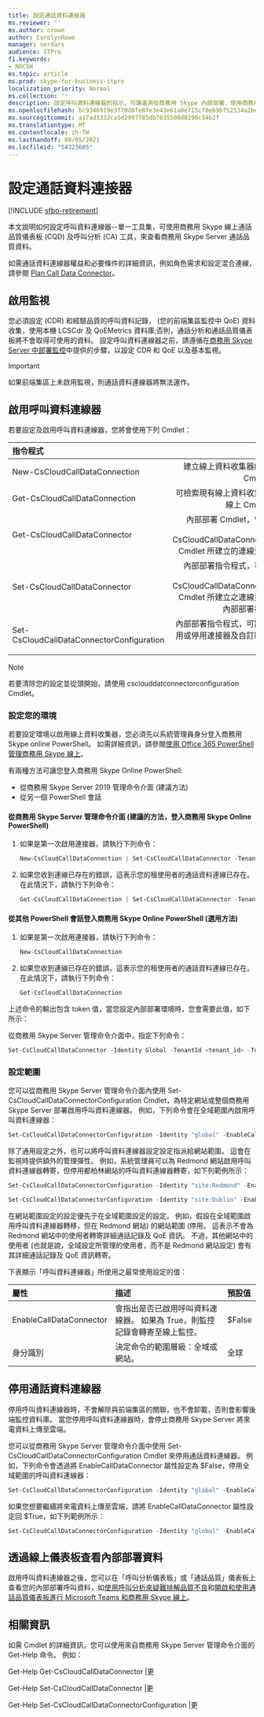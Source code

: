 ```yaml
---
title: 設定通話資料連接器
ms.reviewer: ''
ms.author: crowe
author: CarolynRowe
manager: serdars
audience: ITPro
f1.keywords:
- NOCSH
ms.topic: article
ms.prod: skype-for-business-itpro
localization_priority: Normal
ms.collection: ''
description: 設定呼叫資料連線器的指示，可讓遙測從商務用 Skype 內部部署，使用商務用 Skype 線上工具進行查看。
ms.openlocfilehash: bc9346919e3f70d8fe8fe3e43e61a0e715cf0eb9bf52534a2beb2f8604b920f8
ms.sourcegitcommit: a17ad3332ca5d2997f85db7835500d8190c34b2f
ms.translationtype: MT
ms.contentlocale: zh-TW
ms.lasthandoff: 08/05/2021
ms.locfileid: "54323685"
---
```

# <a name="configure-call-data-connector"></a>設定通話資料連接器

[!INCLUDE [sfbo-retirement](../../Hub/includes/sfbo-retirement.md)]


本文說明如何設定呼叫資料連線器--單一工具集，可使用商務用 Skype 線上通話品質儀表板 (CQD) 及呼叫分析 (CA) 工具，來查看商務用 Skype Server 通話品質資料。

如需通話資料連線器權益和必要條件的詳細資訊，例如角色需求和設定混合連線，請參閱 [Plan Call Data Connector](plan-call-data-connector.md)。

## <a name="enable-monitoring"></a>啟用監視
 
您必須設定 (CDR) 和經驗品質的呼叫資料記錄， (您的前端集區監控中 QoE) 資料收集，使用本機 LCSCdr 及 QoEMetrics 資料庫;否則，通話分析和通話品質儀表板將不會取得可使用的資料。 設定呼叫資料連線器之前，請遵循在[商務用 Skype Server 中部署監控](../../SfbServer/deploy/deploy-monitoring/deploy-monitoring.md)中提供的步驟，以設定 CDR 和 QoE 以及基本監視。

> [!IMPORTANT]
> 如果前端集區上未啟用監視，則通話資料連線器將無法運作。

## <a name="enable-call-data-connector"></a>啟用呼叫資料連線器

若要設定及啟用呼叫資料連線器，您將會使用下列 Cmdlet：

| 指令程式| 描述|
| :-----------------|---------------:|
| New-CsCloudCallDataConnection | 建立線上資料收集器的線上 Cmdlet。|
| Get-CsCloudCallDataConnection | 可檢索現有線上資料收集器的線上 Cmdlet。|  
| Get-CsCloudCallDataConnector | 內部部署 Cmdlet，會檢索 New-CsCloudCallDataConnection Cmdlet 所建立的連線資訊。 |
| Set-CsCloudCallDataConnector | 內部部署指令程式，可儲存 New-CsCloudCallDataConnection Cmdlet 所建立之連線資訊的內部部署複本。 |  
| Set-CsCloudCallDataConnectorConfiguration | 內部部署指令程式，可讓您啟用或停用連接器及自訂範圍層級。|

> [!NOTE]
> 若要清除您的設定並從頭開始，請使用 csclouddatconnectorconfiguration Cmdlet。

### <a name="configure-your-environment"></a>設定您的環境 

若要設定環境以啟用線上資料收集器，您必須先以系統管理員身分登入商務用 Skype online PowerShell。 如需詳細資訊，請參閱[使用 Office 365 PowerShell 管理商務用 Skype 線上](/office365/enterprise/powershell/manage-skype-for-business-online-with-office-365-powershell)。

有兩種方法可讓您登入商務用 Skype Online PowerShell:

- 從商務用 Skype Server 2019 管理命令介面 (建議方法) 
- 從另一個 PowerShell 會話

#### <a name="log-in-to-skype-for-business-online-powershell-from-the-skype-for-business-server-management-shell-recommended-method"></a>從商務用 Skype Server 管理命令介面 (建議的方法，登入商務用 Skype Online PowerShell) 

1. 如果是第一次啟用連接器，請執行下列命令：

   ```PowerShell
   New-CsCloudCallDataConnection | Set-CsCloudCallDataConnector -TenantId <tenant_id>
   ```

2. 如果您收到連線已存在的錯誤，這表示您的租使用者的通話資料連線已存在。 在此情況下，請執行下列命令： 

   ```PowerShell
   Get-CsCloudCallDataConnection | Set-CsCloudCallDataConnector -TenantId <tenant_id>
   ```


#### <a name="log-in-to-skype-for-business-online-powershell-from-another-powershell-session-optional-method"></a>從其他 PowerShell 會話登入商務用 Skype Online PowerShell (選用方法) 

1.  如果是第一次啟用連接器，請執行下列命令： 

    ```PowerShell 
    New-CsCloudCallDataConnection 
    ```

2.  如果您收到連線已存在的錯誤，這表示您的租使用者的通話資料連線已存在。 在此情況下，請執行下列命令： 

    ```PowerShell
    Get-CsCloudCallDataConnection  
    ```

上述命令的輸出包含 token 值，當您設定內部部署環境時，您會需要此值，如下所示：

從商務用 Skype Server 管理命令介面中，指定下列命令：

```PowerShell
Set-CsCloudCallDataConnector -Identity Global -TenantId <tenant_id> -Token <token-copied-from-online>
```

### <a name="configure-the-scope"></a>設定範圍

您可以從商務用 Skype Server 管理命令介面內使用 Set-CsCloudCallDataConnectorConfiguration Cmdlet，為特定網站或整個商務用 Skype Server 部署啟用呼叫資料連線器。 例如，下列命令會在全域範圍內啟用呼叫資料連線器：

```PowerShell
Set-CsCloudCallDataConnectorConfiguration -Identity "global" -EnableCallDataConnector $True
```

除了通用設定之外，也可以將呼叫資料連線器設定設定指派給網站範圍。 這會在監視時提供額外的管理彈性。 例如，系統管理員可以為 Redmond 網站啟用呼叫資料連線器轉寄，但停用都柏林網站的呼叫資料連線器轉寄，如下列範例所示：

```PowerShell
Set-CsCloudCallDataConnectorConfiguration -Identity "site:Redmond" -EnableCallDataConnector $True
```

```PowerShell
Set-CsCloudCallDataConnectorConfiguration -Identity "site:Dublin" -EnableCallDataConnector $False
```

在網站範圍設定的設定優先于在全域範圍設定的設定。 例如，假設在全域範圍啟用呼叫資料連線器轉移，但在 Redmond 網站) 的網站範圍 (停用。 這表示不會為 Redmond 網站中的使用者轉寄詳細通話記錄及 QoE 資訊。 不過，其他網站中的使用者 (也就是說，全域設定所管理的使用者，而不是 Redmond 網站設定) 會有其詳細通話記錄及 QoE 資訊轉寄。

下表顯示「呼叫資料連線器」所使用之最常使用設定的值：  

|屬性	|描述|預設值|
|:-----|:-----|:-----|
|EnableCallDataConnector  <br/> |會指出是否已啟用呼叫資料連線器。 如果為 True，則監控記錄會轉寄至線上監控。  <br/> |$False  <br/> |
| 身分識別 | 決定命令的範圍層級：全域或網站。   | 全球  |

## <a name="disable-call-data-connector"></a>停用通話資料連線器

停用呼叫資料連線器時，不會解除與前端集區的關聯，也不會卸載，否則會影響後端監控資料庫。 當您停用呼叫資料連線器時，會停止商務用 Skype Server 將來電資料上傳至雲端。 

您可以從商務用 Skype Server 管理命令介面中使用 Set-CsCloudCallDataConnectorConfiguration Cmdlet 來停用通話資料連線器。 例如，下列命令會透過將 EnableCallDataConnector 屬性設定為 $False，停用全域範圍的呼叫資料連線器：

```PowerShell
Set-CsCloudCallDataConnectorConfiguration -Identity "global" -EnableCallDataConnector $False
```

如果您想要繼續將來電資料上傳至雲端，請將 EnableCallDataConnector 屬性設定回 $True，如下列範例所示：

```PowerShell
Set-CsCloudCallDataConnectorConfiguration -Identity "global" -EnableCallDataConnector $True
```

## <a name="view-on-premises-data-through-the-online-dashboard"></a>透過線上儀表板查看內部部署資料

 啟用呼叫資料連線器之後，您可以在「呼叫分析儀表板」或「通話品質」儀表板上查看您的內部部署呼叫資料，如[使用呼叫分析來疑難排解品質不良](/skypeforbusiness/using-call-quality-in-your-organization/use-call-analytics-to-troubleshoot-poor-call-quality)和[開啟和使用通話品質儀表板進行 Microsoft Teams 和商務用 Skype 線上](/MicrosoftTeams/turning-on-and-using-call-quality-dashboard)。

## <a name="for-more-information"></a>相關資訊

如需 Cmdlet 的詳細資訊，您可以使用來自商務用 Skype Server 管理命令介面的 Get-Help 命令。 例如：

Get-Help Get-CsCloudCallDataConnector |更

Get-Help Set-CsCloudCallDataConnector |更

Get-Help Set-CsCloudCallDataConnectorConfiguration |更